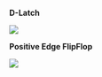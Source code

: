 **D-Latch**

<img src="procedure_pics/dLatch.bmp">

**Positive Edge FlipFlop**

<img src="images/procedure_pics/PositiveFlipFlop.bmp">
